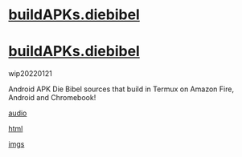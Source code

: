 # [buildAPKs.diebibel](https://github.com/SDRausty/buildAPKs.diebibel)
# [buildAPKs.diebibel](https://sdrausty.github.io/buildAPKs.diebibel)

wip20220121

Android APK Die Bibel sources that build in Termux on Amazon Fire, Android and Chromebook!

[audio](https://sdrausty.github.io/buildAPKs.diebibel/audio/)

[html](https://sdrausty.github.io/buildAPKs.diebibel/html/)

[imgs](https://sdrausty.github.io/buildAPKs.diebibel/imgs/)

